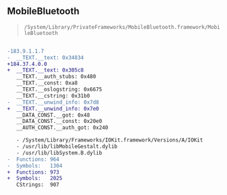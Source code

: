 ## MobileBluetooth

> `/System/Library/PrivateFrameworks/MobileBluetooth.framework/MobileBluetooth`

```diff

-183.9.1.1.7
-  __TEXT.__text: 0x34834
+184.37.4.0.0
+  __TEXT.__text: 0x305c8
   __TEXT.__auth_stubs: 0x480
   __TEXT.__const: 0xa8
   __TEXT.__oslogstring: 0x6675
   __TEXT.__cstring: 0x31b0
-  __TEXT.__unwind_info: 0x7d8
+  __TEXT.__unwind_info: 0x7e0
   __DATA_CONST.__got: 0x48
   __DATA_CONST.__const: 0x20e0
   __AUTH_CONST.__auth_got: 0x240

   - /System/Library/Frameworks/IOKit.framework/Versions/A/IOKit
   - /usr/lib/libMobileGestalt.dylib
   - /usr/lib/libSystem.B.dylib
-  Functions: 964
-  Symbols:   1304
+  Functions: 973
+  Symbols:   2025
   CStrings:  907
 

```
